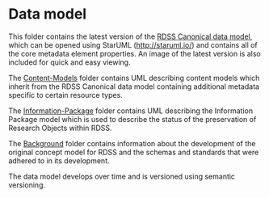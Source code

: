 # Data model

This folder contains the latest version of the [RDSS Canonical data model](https://github.com/JiscRDSS/rdss-canonical-data-model/blob/master/Data-Model/Canonical-data-model.mdj), which can be opened using StarUML (http://staruml.io/) and contains all of the core metadata element properties. An image of the latest version is also included for quick and easy viewing.

The [Content-Models](https://github.com/JiscRDSS/rdss-canonical-data-model/blob/master/Data-Model/Content-Models) folder contains UML describing content models which inherit from the RDSS Canonical data model containing additional metadata specific to certain resource types. 

The [Information-Package](https://github.com/JiscRDSS/rdss-canonical-data-model/blob/master/Data-Model/Information-Package) folder contains UML describing the Information Package model which is used to describe the status of the preservation of Research Objects within RDSS. 

The [Background](https://github.com/JiscRDSS/rdss-canonical-data-model/blob/master/Data-Model/Background) folder contains information about the development of the original concept model for RDSS and the schemas and standards that were adhered to in its development.

The data model develops over time and is versioned using semantic versioning.
